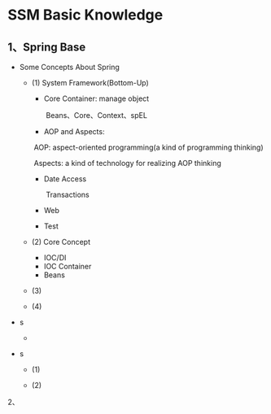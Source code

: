 # SSM Basic Knowledge 

## 1、Spring Base

* Some Concepts About Spring

  * (1) System Framework(Bottom-Up)

    * Core Container: manage object 

      ​	 Beans、Core、Context、spEL

    * AOP and Aspects:

    ​		AOP: aspect-oriented programming(a kind of programming thinking)

    ​		Aspects: a kind of technology for realizing AOP thinking

    * Date Access 

      ​	Transactions 

    * Web

    * Test

  * (2) Core Concept

    * IOC/DI
    * IOC Container 
    * Beans

  * (3) 

  * (4)

* s

  * 

* s

  * (1)

  * (2)

    

2、